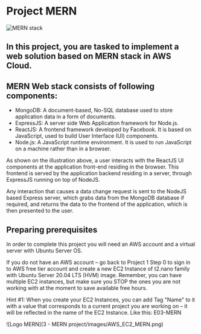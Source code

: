 # Project MERN

![MERN stack](https://github.com/santiagosaes/DevOps-Project/blob/main/04%20-%20MERN%20project/images/mernstack.png)

## In this project, you are tasked to implement a web solution based on MERN stack in AWS Cloud.

## MERN Web stack consists of following components:
- MongoDB: A document-based, No-SQL database used to store application data in a form of documents.
- ExpressJS: A server side Web Application framework for Node.js.
- ReactJS: A frontend framework developed by Facebook. It is based on JavaScript, used to build User Interface (UI) components.
- Node.js: A JavaScript runtime environment. It is used to run JavaScript on a machine rather than in a browser.

As shown on the illustration above, a user interacts with the ReactJS UI components at the application front-end residing in the
browser. This frontend is served by the application backend residing in a server, through ExpressJS running on top of NodeJS.

Any interaction that causes a data change request is sent to the NodeJS based Express server, which grabs data from the MongoDB 
database if required, and returns the data to the frontend of the application, which is then presented to the user.

## Preparing prerequisites
In order to complete this project you will need an AWS account and a virtual server with Ubuntu Server OS.

If you do not have an AWS account – go back to Project 1 Step 0 to sign in to AWS free tier account and create a new EC2 Instance 
of t2.nano family with Ubuntu Server 20.04 LTS (HVM) image. Remember, you can have multiple EC2 instances, but make sure you STOP 
the ones you are not working with at the moment to save available free hours.

Hint #1: When you create your EC2 Instances, you can add Tag "Name" to it with a value that corresponds to a current project you 
are working on – it will be reflected in the name of the EC2 Instance. Like this: E03-MERN

![Logo MERN](3 - MERN project/images/AWS_EC2_MERN.png)   


